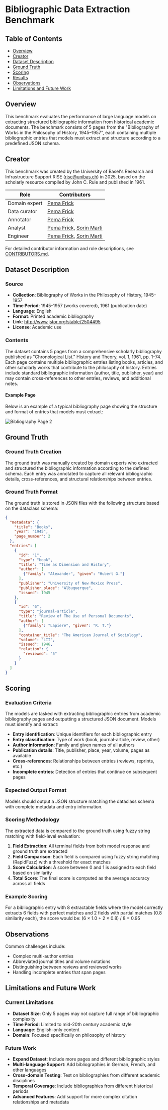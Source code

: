 # Bibliographic Data Extraction Benchmark

## Table of Contents
- [Overview](#overview)
- [Creator](#creator)
- [Dataset Description](#dataset-description)
- [Ground Truth](#ground-truth)
- [Scoring](#scoring)
- [Results](#results)
- [Observations](#observations)
- [Limitations and Future Work](#limitations-and-future-work)

## Overview

This benchmark evaluates the performance of large language models on extracting structured bibliographic information from historical academic documents. The benchmark consists of 5 pages from the "Bibliography of Works in the Philosophy of History, 1945–1957", each containing multiple bibliographic entries that models must extract and structure according to a predefined JSON schema.

## Creator

This benchmark was created by the University of Basel's Research and Infrastructure Support RISE (rise@unibas.ch) in 2025, based on the scholarly resource compiled by John C. Rule and published in 1961.

| Role | Contributors |
|------|-------------|
| Domain expert | [Pema Frick] |
| Data curator | [Pema Frick] |
| Annotator | [Pema Frick] |
| Analyst | [Pema Frick], [Sorin Marti] |
| Engineer | [Pema Frick], [Sorin Marti] |


For detailed contributor information and role descriptions, see [CONTRIBUTORS.md](https://github.com/RISE-UNIBAS/humanities_data_benchmark/blob/main/CONTRIBUTORS.md).

## Dataset Description

### Source
- **Collection**: Bibliography of Works in the Philosophy of History, 1945–1957
- **Time Period**: 1945-1957 (works covered), 1961 (publication date)
- **Language**: English
- **Format**: Printed academic bibliography
- **Link**: http://www.jstor.org/stable/2504495
- **License**: Academic use

### Contents
The dataset contains 5 pages from a comprehensive scholarly bibliography published as "Chronological List." History and Theory, vol. 1, 1961, pp. 1–74. Each page contains multiple bibliographic entries listing books, articles, and other scholarly works that contribute to the philosophy of history. Entries include standard bibliographic information (author, title, publisher, year) and may contain cross-references to other entries, reviews, and additional notes.

#### Example Page
Below is an example of a typical bibliography page showing the structure and format of entries that models must extract:

![Bibliography Page 2](https://github.com/RISE-UNIBAS/humanities_data_benchmark/blob/main/benchmarks/bibliographic_data/images/page_2.jpeg?raw=true)

## Ground Truth

### Ground Truth Creation
The ground truth was manually created by domain experts who extracted and structured the bibliographic information according to the defined schema. Each entry was  annotated to capture all relevant bibliographic details, cross-references, and structural relationships between entries.

### Ground Truth Format
The ground truth is stored in JSON files with the following structure based on the dataclass schema:

```json
{
  "metadata": {
    "title": "Books",
    "year": "1945", 
    "page_number": 2
  },
  "entries": [
    {
      "id": "1",
      "type": "book",
      "title": "Time as Dimension and History",
      "author": [
        {"family": "Alexander", "given": "Hubert G."}
      ],
      "publisher": "University of New Mexico Press",
      "publisher_place": "Albuquerque",
      "issued": 1945
    },
    {
      "id": "6",
      "type": "journal-article",
      "title": "Review of The Use of Personal Documents",
      "author": [
        {"family": "Lapiere", "given": "R. T."}
      ],
      "container_title": "The American Journal of Sociology",
      "volume": "LII",
      "issued": 1946,
      "relation": {
        "reviewed": "5"
      }
    }
  ]
}
```

## Scoring

### Evaluation Criteria
The models are tasked with extracting bibliographic entries from academic bibliography pages and outputting a structured JSON document. Models must identify and extract:

- **Entry identification**: Unique identifiers for each bibliographic entry
- **Entry classification**: Type of work (book, journal-article, review, other)
- **Author information**: Family and given names of all authors
- **Publication details**: Title, publisher, place, year, volume, pages as available
- **Cross-references**: Relationships between entries (reviews, reprints, etc.)
- **Incomplete entries**: Detection of entries that continue on subsequent pages

### Expected Output Format
Models should output a JSON structure matching the dataclass schema with complete metadata and entry information.

### Scoring Methodology
The extracted data is compared to the ground truth using fuzzy string matching with field-level evaluation:

1. **Field Extraction**: All terminal fields from both model response and ground truth are extracted
2. **Field Comparison**: Each field is compared using fuzzy string matching (RapidFuzz) with a threshold for exact matches
3. **Score Calculation**: A score between 0 and 1 is assigned to each field based on similarity
4. **Total Score**: The final score is computed as the average accuracy across all fields

### Example Scoring
For a bibliographic entry with 8 extractable fields where the model correctly extracts 6 fields with perfect matches and 2 fields with partial matches (0.8 similarity each), the score would be: (6 × 1.0 + 2 × 0.8) / 8 = 0.95

## Observations

Common challenges include:
- Complex multi-author entries
- Abbreviated journal titles and volume notations
- Distinguishing between reviews and reviewed works
- Handling incomplete entries that span pages

## Limitations and Future Work

### Current Limitations
- **Dataset Size**: Only 5 pages may not capture full range of bibliographic complexity
- **Time Period**: Limited to mid-20th century academic style
- **Language**: English-only content
- **Domain**: Focused specifically on philosophy of history

### Future Work
- **Expand Dataset**: Include more pages and different bibliographic styles
- **Multi-language Support**: Add bibliographies in German, French, and other languages
- **Cross-domain Testing**: Test on bibliographies from different academic disciplines
- **Temporal Coverage**: Include bibliographies from different historical periods
- **Advanced Features**: Add support for more complex citation relationships and metadata

[Pema Frick]: https://orcid.org/0000-0002-8733-7161
[Sorin Marti]: https://orcid.org/0000-0002-9541-1202